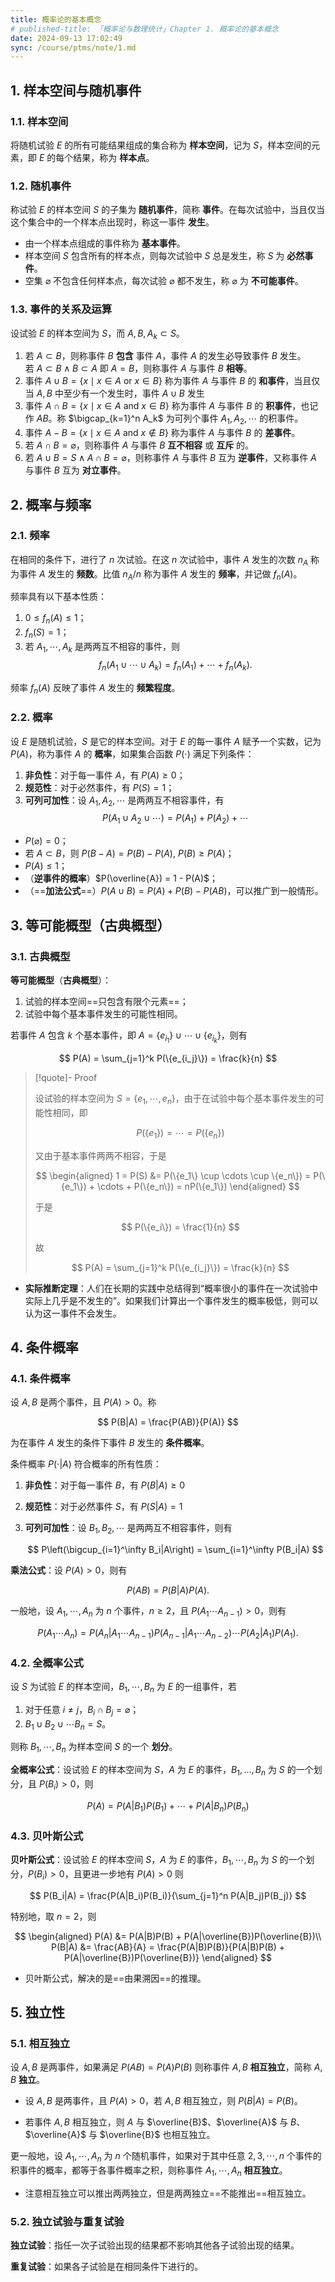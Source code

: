```yaml
---
title: 概率论的基本概念
# published-title: 「概率论与数理统计」Chapter 1. 概率论的基本概念
date: 2024-09-13 17:02:49
sync: /course/ptms/note/1.md
---
```


## 1. 样本空间与随机事件

### 1.1. 样本空间

<span class="m-definition"></span> 将随机试验 $E$ 的所有可能结果组成的集合称为 **样本空间**，记为 $S$，样本空间的元素，即 $E$ 的每个结果，称为 **样本点**。

### 1.2. 随机事件

<span class="m-definition"></span> 称试验 $E$ 的样本空间 $S$ 的子集为 **随机事件**，简称 **事件**。在每次试验中，当且仅当这个集合中的一个样本点出现时，称这一事件 **发生**。

- 由一个样本点组成的事件称为 **基本事件**。
- 样本空间 $S$ 包含所有的样本点，则每次试验中 $S$ 总是发生，称 $S$ 为 **必然事件**。
- 空集 $\varnothing$ 不包含任何样本点，每次试验 $\varnothing$ 都不发生，称 $\varnothing$ 为 **不可能事件**。

### 1.3. 事件的关系及运算

<span class="m-definition"></span> 设试验 $E$ 的样本空间为 $S$，而 $A,B,A_k \subset S$。

1. 若 $A \subset B$，则称事件 $B$ **包含** 事件 $A$，事件 $A$ 的发生必导致事件 $B$ 发生。  
   若 $A \subset B \land B \subset A$ 即 $A = B$，则称事件 $A$ 与事件 $B$ **相等**。
2. 事件 $A \cup B = \{x \mid x \in A \text{ or } x \in B\}$ 称为事件 $A$ 与事件 $B$ 的 **和事件**，当且仅当 $A,B$ 中至少有一个发生时，事件 $A \cup B$ 发生
3. 事件 $A \cap B = \{x \mid x \in A \text{ and } x \in B\}$ 称为事件 $A$ 与事件 $B$ 的 **积事件**，也记作 $AB$。称 $\bigcap_{k=1}^n A_k$ 为可列个事件 $A_1, A_2, \cdots$ 的积事件。
4. 事件 $A - B = \{x \mid x \in A \text{ and } x \notin B\}$ 称为事件 $A$ 与事件 $B$ 的 **差事件**。
5. 若 $A \cap B = \varnothing$，则称事件 $A$ 与事件 $B$ **互不相容** 或 **互斥** 的。
6. 若 $A \cup B = S\land A \cap B = \varnothing$，则称事件 $A$ 与事件 $B$ 互为 **逆事件**，又称事件 $A$ 与事件 $B$ 互为 **对立事件**。

## 2. 概率与频率

### 2.1. 频率

<span class="m-definition"></span> 在相同的条件下，进行了 $n$ 次试验。在这 $n$ 次试验中，事件 $A$ 发生的次数 $n_A$ 称为事件 $A$ 发生的 **频数**。比值 $n_A/n$ 称为事件 $A$ 发生的 **频率**，并记做 $f_n(A)$。

频率具有以下基本性质：

1. $0 \leq f_n(A) \leq 1$；
2. $f_n(S) = 1$；
3. 若 $A_1, \cdots, A_k$ 是两两互不相容的事件，则
   $$
   f_n(A_1 \cup \cdots \cup A_k) = f_n(A_1) + \cdots + f_n(A_k).
   $$

频率 $f_n(A)$ 反映了事件 $A$ 发生的 **频繁程度**。

### 2.2. 概率

<span class="m-definition"></span> 设 $E$ 是随机试验，$S$ 是它的样本空间。对于 $E$ 的每一事件 $A$ 赋予一个实数，记为 $P(A)$，称为事件 $A$ 的 **概率**，如果集合函数 $P(\cdot)$ 满足下列条件：

1. **非负性**：对于每一事件 $A$，有 $P(A) \geq 0$；
2. **规范性**：对于必然事件，有 $P(S) = 1$；
3. **可列可加性**：设 $A_1, A_2, \cdots$ 是两两互不相容事件，有
   $$P(A_1 \cup A_2 \cup \cdots) = P(A_1) + P(A_2) +  \cdots$$

- <span class="m-proposition"></span> $P(\varnothing) = 0$；
- <span class="m-proposition"></span> 若 $A\subset B$，则 $P(B-A) = P(B)-P(A),\ P(B) \geq P(A)$；
- <span class="m-proposition"></span> $P(A) \leq 1$；
- <span class="m-proposition"></span> （**逆事件的概率**）$P(\overline{A}) = 1 - P(A)$；
- <span class="m-proposition"></span> （==**加法公式**==）$P(A\cup B)=P(A)+P(B)-P(AB)$，可以推广到一般情形。

## 3. 等可能概型（古典概型）

### 3.1. 古典概型

<span class="m-definition"></span> **等可能概型**（**古典概型**）：

1. 试验的样本空间==只包含有限个元素==；
2. 试验中每个基本事件发生的可能性相同。

若事件 $A$ 包含 $k$ 个基本事件，即 $A = \{e_{i_1}\} \cup \cdots \cup \{e_{i_k}\}$，则有

$$
P(A) = \sum_{j=1}^k P(\{e_{i_j}\}) = \frac{k}{n}
$$

> [!quote]- Proof
>
> 设试验的样本空间为 $S = \{e_1, \cdots, e_n\}$，由于在试验中每个基本事件发生的可能性相同，即
>
> $$
> P(\{e_1\}) = \cdots = P(\{e_n\})
> $$
>
> 又由于基本事件两两不相容，于是
>
> $$
> \begin{aligned}
> 1 = P(S) &= P(\{e_1\} \cup \cdots \cup \{e_n\}) = P(\{e_1\}) + \cdots + P(\{e_n\}) = nP(\{e_1\})
> \end{aligned}
> $$
>
> 于是
>
> $$
> P(\{e_i\}) = \frac{1}{n}
> $$
>
> 故
>
> $$
> P(A) = \sum_{j=1}^k P(\{e_{i_j}\}) = \frac{k}{n}
> $$

- <span class="m-theorem"></span> **实际推断定理**：人们在长期的实践中总结得到“概率很小的事件在一次试验中实际上几乎是不发生的”。如果我们计算出一个事件发生的概率极低，则可以认为这一事件不会发生。

## 4. 条件概率

### 4.1. 条件概率

<span class="m-definition"></span> 设 $A,B$ 是两个事件，且 $P(A) > 0$。称

$$
P(B|A) = \frac{P(AB)}{P(A)}
$$

为在事件 $A$ 发生的条件下事件 $B$ 发生的 **条件概率**。

条件概率 $P(\cdot\vert A)$ 符合概率的所有性质：

1. **非负性**：对于每一事件 $B$，有 $P(B|A) \geq 0$
2. **规范性**：对于必然事件 $S$，有 $P(S|A) = 1$
3. **可列可加性**：设 $B_1, B_2, \cdots$ 是两两互不相容事件，则有

   $$
   P\left(\bigcup_{i=1}^\infty B_i|A\right) = \sum_{i=1}^\infty P(B_i|A)
   $$

<span class="m-theorem"></span> **乘法公式**：设 $P(A) > 0$，则有

$$
P(AB) = P(B|A)P(A).
$$

一般地，设 $A_1, \cdots, A_n$ 为 $n$ 个事件，$n \geq 2$，且 $P(A_1 \cdots A_{n-1}) > 0$，则有

$$
P(A_1 \cdots A_n) = P(A_n|A_1 \cdots A_{n-1})P(A_{n-1}|A_1 \cdots A_{n-2}) \cdots P(A_2|A_1)P(A_1).
$$

### 4.2. 全概率公式

<span class="m-definition"></span> 设 $S$ 为试验 $E$ 的样本空间，$B_{1},\cdots,B_{n}$ 为 $E$ 的一组事件，若

1. 对于任意 $i\neq j$，$B_i\cap B_{j}=\varnothing$；
2. $B_{1}\cup B_{2}\cup \cdots B_{n}=S$。

则称 $B_{1},\cdots,B_{n}$ 为样本空间 $S$ 的一个 **划分**。

<span class="m-theorem"></span> **全概率公式**：设试验 $E$ 的样本空间为 $S$，$A$ 为 $E$ 的事件，$B_1,\ldots,B_n$ 为 $S$ 的一个划分，且 $P(B_i) > 0$，则

$$
P(A) = P(A|B_1)P(B_1) + \cdots + P(A|B_n)P(B_n)
$$

### 4.3. 贝叶斯公式

<span class="m-theorem"></span> **贝叶斯公式**：设试验 $E$ 的样本空间 $S$，$A$ 为 $E$ 的事件，$B_1, \cdots, B_n$ 为 $S$ 的一个划分，$P(B_i) > 0$，且更进一步地有 $P(A) > 0$ 则

$$
P(B_i|A) = \frac{P(A|B_i)P(B_i)}{\sum_{j=1}^n P(A|B_j)P(B_j)}
$$

特别地，取 $n = 2$，则

$$
\begin{aligned}
P(A) &= P(A|B)P(B) + P(A|\overline{B})P(\overline{B})\\
P(B|A) &= \frac{AB}{A} = \frac{P(A|B)P(B)}{P(A|B)P(B) + P(A|\overline{B})P(\overline{B})}
\end{aligned}
$$

- 贝叶斯公式，解决的是==由果溯因==的推理。

## 5. 独立性

### 5.1. 相互独立

<span class="m-definition"></span> 设 $A, B$ 是两事件，如果满足 $P(AB) = P(A)P(B)$ 则称事件 $A, B$ **相互独立**，简称 $A, B$ **独立**。

- <span class="m-theorem"></span> 设 $A, B$ 是两事件，且 $P(A) > 0$，若 $A, B$ 相互独立，则 $P(B|A) = P(B)$。

- <span class="m-theorem"></span> 若事件 $A, B$ 相互独立，则 $A$ 与 $\overline{B}$、$\overline{A}$ 与 $B$、$\overline{A}$ 与 $\overline{B}$ 也相互独立。

<span class="m-definition"></span> 更一般地，设 $A_1, \cdots, A_n$ 为 $n$ 个随机事件，如果对于其中任意 $2, 3,\cdots , n$ 个事件的积事件的概率，都等于各事件概率之积，则称事件 $A_1, \cdots, A_n$ **相互独立**。

- 注意相互独立可以推出两两独立，但是两两独立==不能推出==相互独立。

### 5.2. 独立试验与重复试验

<span class="m-definition"></span> **独立试验**：指任一次子试验出现的结果都不影响其他各子试验出现的结果。

<span class="m-definition"></span> **重复试验**：如果各子试验是在相同条件下进行的。
